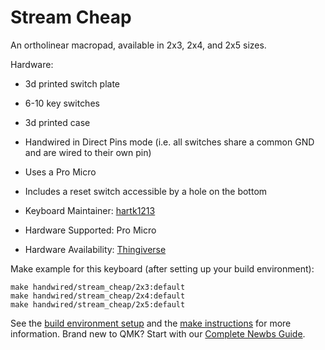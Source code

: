 # Stream Cheap

An ortholinear macropad, available in 2x3, 2x4, and 2x5 sizes.

Hardware:
  * 3d printed switch plate
  * 6-10 key switches
  * 3d printed case
  * Handwired in Direct Pins mode (i.e. all switches share a common GND and are wired to their own pin)
  * Uses a Pro Micro
  * Includes a reset switch accessible by a hole on the bottom

* Keyboard Maintainer: [hartk1213](https://github.com/hartk1213)
* Hardware Supported: Pro Micro
* Hardware Availability: [Thingiverse](https://www.thingiverse.com/thing:4497991)

Make example for this keyboard (after setting up your build environment):

    make handwired/stream_cheap/2x3:default
    make handwired/stream_cheap/2x4:default
    make handwired/stream_cheap/2x5:default

See the [build environment setup](https://docs.qmk.fm/#/getting_started_build_tools) and the [make instructions](https://docs.qmk.fm/#/getting_started_make_guide) for more information. Brand new to QMK? Start with our [Complete Newbs Guide](https://docs.qmk.fm/#/newbs).
